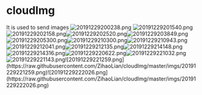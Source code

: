 # cloudImg
It is used to send images
![20191229200238.png](https://raw.githubusercontent.com/ZihaoLian/cloudImg/master/imgs/20191229200238.png)
![20191229201540.png](https://raw.githubusercontent.com/ZihaoLian/cloudImg/master/imgs/20191229201540.png)![20191229202158.png](https://raw.githubusercontent.com/ZihaoLian/cloudImg/master/imgs/20191229202158.png)![20191229202520.png](https://raw.githubusercontent.com/ZihaoLian/cloudImg/master/imgs/20191229202520.png)![20191229203849.png](https://raw.githubusercontent.com/ZihaoLian/cloudImg/master/imgs/20191229203849.png)![20191229205300.png](https://raw.githubusercontent.com/ZihaoLian/cloudImg/master/imgs/20191229205300.png)![20191229210300.png](https://raw.githubusercontent.com/ZihaoLian/cloudImg/master/imgs/20191229210300.png)![20191229210943.png](https://raw.githubusercontent.com/ZihaoLian/cloudImg/master/imgs/20191229210943.png)![20191229212041.png](https://raw.githubusercontent.com/ZihaoLian/cloudImg/master/imgs/20191229212041.png)![20191229212135.png](https://raw.githubusercontent.com/ZihaoLian/cloudImg/master/imgs/20191229212135.png)![20191229214148.png](https://raw.githubusercontent.com/ZihaoLian/cloudImg/master/imgs/20191229214148.png)![20191229214316.png](https://raw.githubusercontent.com/ZihaoLian/cloudImg/master/imgs/20191229214316.png)![20191229220622.png](https://raw.githubusercontent.com/ZihaoLian/cloudImg/master/imgs/20191229220622.png)![20191229221032.png](https://raw.githubusercontent.com/ZihaoLian/cloudImg/master/imgs/20191229221032.png)![20191229221143.png](https://raw.githubusercontent.com/ZihaoLian/![20191229221853.png](https://raw.githubusercontent.com/ZihaoLian/cloudImg/master/imgs/20191229221853.png)cloudImg/master/imgs/20191229221143.png)![20191229221259.png](https://raw.githubusercontent.com/ZihaoLian/cloudImg/master/imgs/20191229221259.png)![20191229222026.png](https://raw.githubusercontent.com/ZihaoLian/cloudImg/master/imgs/20191229222026.png)
